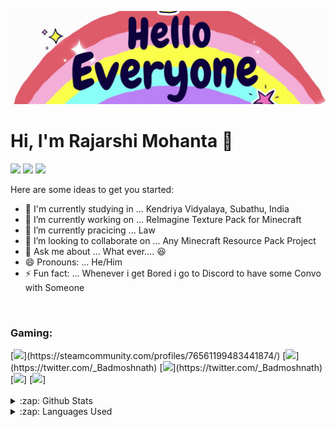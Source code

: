 <p>
  <img src="https://raw.githubusercontent.com/Vivekagent47/Vivekagent47/master/hello.svg">
</p>

# Hi, I'm Rajarshi Mohanta 👋

[<img src="https://img.shields.io/badge/twitter-%231DA1F2.svg?&style=for-the-badge&logo=twitter&logoColor=white">](https://twitter.com/_Badmoshnath)
[<img src="https://img.shields.io/badge/linkedin-%230077B5.svg?&style=for-the-badge&logo=linkedin&logoColor=white">](https://www.linkedin.com/in/badmoshnath)
[<img src="https://img.shields.io/badge/instagram-%23E4405F.svg?&style=for-the-badge&logo=instagram&logoColor=white">](https://www.instagram.com/rajarshimohanta)

Here are some ideas to get you started:
- :school: I'm currently studying in ... Kendriya Vidyalaya, Subathu, India
- 🔭 I’m currently working on ... ReImagine Texture Pack for Minecraft
- 🌱 I’m currently pracicing ... Law
- 👯 I’m looking to collaborate on ... Any Minecraft Resource Pack Project 
- 💬 Ask me about ... What ever.... :laughing:
- 😄 Pronouns: ... He/Him
- ⚡ Fun fact: ... Whenever i get Bored i go to Discord to have some Convo with Someone
<br/>

### Gaming:
<div display="flex">
  [<img src="https://img.shields.io/badge/Steam-%23000000.svg?&style=for-the-badge&logo=steam&logoColor=white">](https://steamcommunity.com/profiles/76561199483441874/)
  [<img src="https://img.shields.io/badge/epic%20games%20-%23000000.svg?&style=for-the-badge&logo=epic%20games&logoColor=white">](https://twitter.com/_Badmoshnath)
  [<img src="https://img.shields.io/badge/Valorant-%23000000.svg?&style=for-the-badge">](https://twitter.com/_Badmoshnath)
  [<img src="https://img.shields.io/badge/PUBG-%23000000.svg?&style=for-the-badge">]
  [<img src="https://img.shields.io/badge/counter%20strike-%23000000.svg?&style=for-the-badge&logo=counter-strike">]
</div>
<br>

<details>
  <summary>:zap: Github Stats</summary>
  <img src="https://github-readme-stats.vercel.app/api?username=Vivekagent47&&show_icons=true&title_color=222222&icon_color=03A87C&text_color=333333&bg_color=ffffff">
</details>

<details>
  <summary>:zap: Languages Used</summary>
  <img src="https://github-readme-stats.vercel.app/api/top-langs/?username=Vivekagent47&layout=compact&bg_color=ffffff&text_color=333333">
</details>
